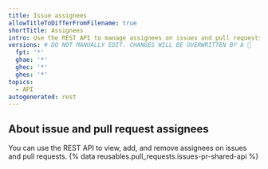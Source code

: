 ```yaml
---
title: Issue assignees
allowTitleToDifferFromFilename: true
shortTitle: Assignees
intro: Use the REST API to manage assignees on issues and pull requests.
versions: # DO NOT MANUALLY EDIT. CHANGES WILL BE OVERWRITTEN BY A 🤖
  fpt: '*'
  ghae: '*'
  ghec: '*'
  ghes: '*'
topics:
  - API
autogenerated: rest
---
```


## About issue and pull request assignees

You can use the REST API to view, add, and remove assignees on issues and pull requests. {% data reusables.pull_requests.issues-pr-shared-api %}

<!-- Content after this section is automatically generated -->
